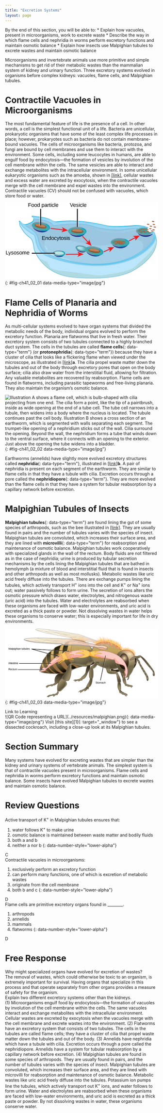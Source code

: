 ```yaml
---
title: "Excretion Systems"
layout: page
---
```



<div data-type="abstract" markdown="1">
By the end of this section, you will be able to:
* Explain how vacuoles, present in microorganisms, work to excrete waste
* Describe the way in which flame cells and nephridia in worms perform excretory functions and maintain osmotic balance
* Explain how insects use Malpighian tubules to excrete wastes and maintain osmotic balance

</div>

Microorganisms and invertebrate animals use more primitive and simple mechanisms to get rid of their metabolic wastes than the mammalian system of kidney and urinary function. Three excretory systems evolved in organisms before complex kidneys: vacuoles, flame cells, and Malpighian tubules.

# Contractile Vacuoles in Microorganisms

The most fundamental feature of life is the presence of a cell. In other words, a cell is the simplest functional unit of a life. Bacteria are unicellular, prokaryotic organisms that have some of the least complex life processes in place; however, prokaryotes such as bacteria do not contain membrane-bound vacuoles. The cells of microorganisms like bacteria, protozoa, and fungi are bound by cell membranes and use them to interact with the environment. Some cells, including some leucocytes in humans, are able to engulf food by endocytosis—the formation of vesicles by involution of the cell membrane within the cells. The same vesicles are able to interact and exchange metabolites with the intracellular environment. In some unicellular eukaryotic organisms such as the amoeba, shown in [\[link\]](#fig-ch41_02_01), cellular wastes and excess water are excreted by exocytosis, when the contractile vacuoles merge with the cell membrane and expel wastes into the environment. Contractile vacuoles (CV) should not be confused with vacuoles, which store food or water.

 ![In this illustration, a cell extends a pseudopod to consume a food particle. The consumed particle is encapsulated in a vesicle. The vesicle fuses with a lysosome, and proteins inside the lysosome digest the food particle. After the food is digested, the vesicle fuses with the cell membrane, and undigested remains are excreted.](../resources/Figure_41_02_01.jpg "Some unicellular organisms, such as the amoeba, ingest food by endocytosis. The food vesicle fuses with a lysosome, which digests the food. Waste is excreted by exocytosis."){: #fig-ch41_02_01 data-media-type="image/jpg"}

# Flame Cells of Planaria and Nephridia of Worms

As multi-cellular systems evolved to have organ systems that divided the metabolic needs of the body, individual organs evolved to perform the excretory function. Planaria are flatworms that live in fresh water. Their excretory system consists of two tubules connected to a highly branched duct system. The cells in the tubules are called **flame cells**{: data-type="term"} (or **protonephridia**{: data-type="term"}) because they have a cluster of cilia that looks like a flickering flame when viewed under the microscope, as illustrated in [\[link\]](#fig-ch41_02_02)**a**. The cilia propel waste matter down the tubules and out of the body through excretory pores that open on the body surface; cilia also draw water from the interstitial fluid, allowing for filtration. Any valuable metabolites are recovered by reabsorption. Flame cells are found in flatworms, including parasitic tapeworms and free-living planaria. They also maintain the organism’s osmotic balance.

 ![Illustration A shows a flame cell, which is bulb-shaped with cilia projecting from one end. The cilia form a point, like the tip of a paintbrush, inside as wide opening at the end of a tube cell. The tube cell narrows into a tubule, then widens into a body where the nucleus is located. The tubule continues past the cell body. Illustration B shows a cross section of an earthworm, which is segmented with walls separating each segment. The trumpet-like opening of a nephridium sticks out of the wall. Cilia surround the opening. Beyond the wall, the nephridium forms a tube that winds down to the ventral surface, where it connects with an opening to the exterior. Just above the opening the tube widens into a bladder.](../resources/Figure_41_02_02.jpg "In the excretory system of the (a) planaria, cilia of flame cells propel waste through a tubule formed by a tube cell. Tubules are connected into branched structures that lead to pores located all along the sides of the body. The filtrate is secreted through these pores. In (b) annelids such as earthworms, nephridia filter fluid from the coelom, or body cavity. Beating cilia at the opening of the nephridium draw water from the coelom into a tubule. As the filtrate passes down the tubules, nutrients and other solutes are reabsorbed by capillaries. Filtered fluid containing nitrogenous and other wastes is stored in a bladder and then secreted through a pore in the side of the body."){: #fig-ch41_02_02 data-media-type="image/jpg"}

Earthworms (annelids) have slightly more evolved excretory structures called **nephridia**{: data-type="term"}, illustrated in [\[link\]](#fig-ch41_02_02)**b**. A pair of nephridia is present on each segment of the earthworm. They are similar to flame cells in that they have a tubule with cilia. Excretion occurs through a pore called the **nephridiopore**{: data-type="term"}. They are more evolved than the flame cells in that they have a system for tubular reabsorption by a capillary network before excretion.

# Malpighian Tubules of Insects

**Malpighian tubules**{: data-type="term"} are found lining the gut of some species of arthropods, such as the bee illustrated in [\[link\]](#fig-ch41_02_03). They are usually found in pairs and the number of tubules varies with the species of insect. Malpighian tubules are convoluted, which increases their surface area, and they are lined with **microvilli**{: data-type="term"} for reabsorption and maintenance of osmotic balance. Malpighian tubules work cooperatively with specialized glands in the wall of the rectum. Body fluids are not filtered as in the case of nephridia; urine is produced by tubular secretion mechanisms by the cells lining the Malpighian tubules that are bathed in hemolymph (a mixture of blood and interstitial fluid that is found in insects and other arthropods as well as most mollusks). Metabolic wastes like uric acid freely diffuse into the tubules. There are exchange pumps lining the tubules, which actively transport H<sup>+</sup> ions into the cell and K<sup>+</sup> or Na<sup>+</sup> ions out; water passively follows to form urine. The secretion of ions alters the osmotic pressure which draws water, electrolytes, and nitrogenous waste (uric acid) into the tubules. Water and electrolytes are reabsorbed when these organisms are faced with low-water environments, and uric acid is excreted as a thick paste or powder. Not dissolving wastes in water helps these organisms to conserve water; this is especially important for life in dry environments.

 ![Illustration shows the digestive tract of a bee. Food enters the mouth, and then goes through the stomach to the intestine. The Malpighian tubules are wormlike protrusions that form a band around the intestine. After the intestine, food enters a bulge called the rectum, and exits through the anus.](../resources/Figure_41_02_03.jpg "Malpighian tubules of insects and other terrestrial arthropods remove nitrogenous wastes and other solutes from the hemolymph. Na+ and/or K+ ions are actively transported into the lumen of the tubules. Water then enters the tubules via osmosis, forming urine. The urine passes through the intestine, and into the rectum. There, nutrients diffuse back into the hemolymph. Na+ and/or K+ ions are pumped into the hemolymph, and water follows. The concentrated waste is then excreted."){: #fig-ch41_02_03 data-media-type="image/jpg"}

<div data-type="note" class="interactive" data-label="" markdown="1">
<div data-type="title">
Link to Learning
</div>
<span data-type="media" data-alt="QR Code representing a URL"> ![QR Code representing a URL](../resources/malpighian.png){: data-media-type="image/png"} </span>
Visit [this site][1]{: target="_window"} to see a dissected cockroach, including a close-up look at its Malpighian tubules.

</div>

# Section Summary

Many systems have evolved for excreting wastes that are simpler than the kidney and urinary systems of vertebrate animals. The simplest system is that of contractile vacuoles present in microorganisms. Flame cells and nephridia in worms perform excretory functions and maintain osmotic balance. Some insects have evolved Malpighian tubules to excrete wastes and maintain osmotic balance.

# Review Questions

<div data-type="exercise">
<div data-type="problem" markdown="1">
Active transport of K<sup>+</sup> in Malpighian tubules ensures that:

1.  water follows K<sup>+</sup> to make urine
2.  osmotic balance is maintained between waste matter and bodily fluids
3.  both a and b
4.  neither a nor b
{: data-number-style="lower-alpha"}

</div>
<div data-type="solution" markdown="1">
C

</div>
</div>

<div data-type="exercise">
<div data-type="problem" markdown="1">
Contractile vacuoles in microorganisms:

1.  exclusively perform an excretory function
2.  can perform many functions, one of which is excretion of metabolic wastes
3.  originate from the cell membrane
4.  both b and c
{: data-number-style="lower-alpha"}

</div>
<div data-type="solution" markdown="1">
D

</div>
</div>

<div data-type="exercise">
<div data-type="problem" markdown="1">
Flame cells are primitive excretory organs found in ________.

1.  arthropods
2.  annelids
3.  mammals
4.  flatworms
{: data-number-style="lower-alpha"}

</div>
<div data-type="solution" markdown="1">
D

</div>
</div>

# Free Response

<div data-type="exercise">
<div data-type="problem" markdown="1">
Why might specialized organs have evolved for excretion of wastes?

</div>
<div data-type="solution" markdown="1">
The removal of wastes, which could otherwise be toxic to an organism, is extremely important for survival. Having organs that specialize in this process and that operate separately from other organs provides a measure of safety for the organism.

</div>
</div>

<div data-type="exercise">
<div data-type="problem" markdown="1">
Explain two different excretory systems other than the kidneys.

</div>
<div data-type="solution" markdown="1">
(1) Microorganisms engulf food by endocytosis—the formation of vacuoles by involution of the cell membrane within the cells. The same vacuoles interact and exchange metabolites with the intracellular environment. Cellular wastes are excreted by exocytosis when the vacuoles merge with the cell membrane and excrete wastes into the environment. (2) Flatworms have an excretory system that consists of two tubules. The cells in the tubules are called flame cells; they have a cluster of cilia that propel waste matter down the tubules and out of the body. (3) Annelids have nephridia which have a tubule with cilia. Excretion occurs through a pore called the nephridiopore. Annelids have a system for tubular reabsorption by a capillary network before excretion. (4) Malpighian tubules are found in some species of arthropods. They are usually found in pairs, and the number of tubules varies with the species of insect. Malpighian tubules are convoluted, which increases their surface area, and they are lined with microvilli for reabsorption and maintenance of osmotic balance. Metabolic wastes like uric acid freely diffuse into the tubules. Potassium ion pumps line the tubules, which actively transport out K<sup>+</sup> ions, and water follows to form urine. Water and electrolytes are reabsorbed when these organisms are faced with low-water environments, and uric acid is excreted as a thick paste or powder. By not dissolving wastes in water, these organisms conserve water.

</div>
</div>



[1]: http://openstaxcollege.org/l/malpighian
